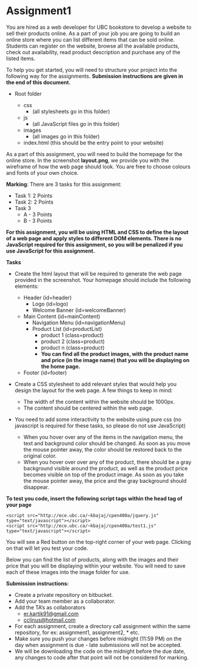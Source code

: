 # Assignment1
You are hired as a web developer for UBC bookstore to develop a website to sell their products online. As a part of your job you are going to build an online store where you can list different items that can be sold online. Students can register on the website, browse all the available products, check out availability, read product description and purchase any of the listed items.

To help you get started, you will need to structure your project into the following way for the assignments. **Submission instructions are given in the end of this document.**

* Root folder <all html files go in this folder>
  * css
    * (all stylesheets go in this folder)
  * js
    * (all JavaScript files go in this folder)
  * images
    * (all images go in this folder)
  * index.html (this should be the entry point to your website)
  
As a part of this assignment, you will need to build the homepage for the online store. In the screenshot **layout.png**, we provide you with the wireframe of how the web page should look. You are free to choose colours and fonts of your own choice.

**Marking**: There are 3 tasks for this assignment:
* Task 1: 2 Points
* Task 2: 2 Points
* Task 3
  * A - 3 Points
  * B - 3 Points

**For this assignment, you will be using HTML and CSS to define the layout of a web page and apply styles to different DOM elements. There is no JavaScript required for this assignment, so you will be penalized if you use JavaScript for this assignment.**

**Tasks**
* Create the html layout that will be required to generate the web page provided in the screenshot. Your homepage should include the following elements:
  * Header (id=header)
    * Logo (id=logo)
    * Welcome Banner (id=welcomeBanner)
  * Main Content (id=mainContent)
    * Navigation Menu (id=navigationMenu)
    * Product List (id=productList)
      * product 1 (class=product)
      * product 2 (class=product)
      * product n (class=product)
      * **You can find all the product images, with the product name and price (in the image name) that you will be displaying on the home page.**
  * Footer (id=footer)
* Create a CSS stylesheet to add relevant styles that would help you design the layout for the web page. A few things to keep in mind:
  * The width of the content within the website should be 1000px.
  * The content should be centered within the web page.

* You need to add some interactivity to the website using pure css (no javascript is required for these tasks, so please do not use JavaScript)
  * When you hover over any of the items in the navigation menu, the text and background color should be changed. As soon as you move the mouse pointer away, the color should be restored back to the original color.
  * When you hover over over any of the product, there should be a gray background visible around the product, as well as the product price becomes visible on top of the product image. As soon as you take the mouse pointer away, the price and the gray background should disappear.



**To test you code, insert the following script tags within the head tag of your page**
```
<script src="http://ece.ubc.ca/~kbajaj/cpen400a/jquery.js" type="text/javascript"></script>
<script src="http://ece.ubc.ca/~kbajaj/cpen400a/test1.js" type="text/javascript"></script>
```
You will see  a Red button on the top-right corner of your web page. Clicking on that will let you test your code.

Below you can find the list of products, along with the images and their price that you will be displaying within your website. You will need to save each of these images into the image folder for use.


**Submission instructions:**
* Create a private repository on bitbucket.
* Add your team member as a collaborator.
* Add the TA’s as collaborators
  * er.kartik91@gmail.com
  * cclinus@hotmail.com
* For each assignment, create a directory call assignment<number> within the same repository, for ex: assignment1, assignment2, * etc.
* Make sure you push your changes before midnight (11:59 PM) on the day when assignment is due - late submissions will not be accepted.
* We will be downloading the code on the midnight before the due date, any changes to code after that point will not be considered for marking.

 
